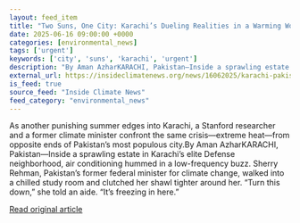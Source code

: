```yaml
---
layout: feed_item
title: "Two Suns, One City: Karachi’s Dueling Realities in a Warming World"
date: 2025-06-16 09:00:00 +0000
categories: [environmental_news]
tags: ['urgent']
keywords: ['city', 'suns', 'karachi', 'urgent']
description: "By Aman AzharKARACHI, Pakistan—Inside a sprawling estate in Karachi’s elite Defense neighborhood, air conditioning hummed in a low-frequency buzz"
external_url: https://insideclimatenews.org/news/16062025/karachi-pakistan-extreme-heat-crisis/
is_feed: true
source_feed: "Inside Climate News"
feed_category: "environmental_news"
---
```


As another punishing summer edges into Karachi, a Stanford researcher and a former climate minister confront the same crisis—extreme heat—from opposite ends of Pakistan’s most populous city.By Aman AzharKARACHI, Pakistan—Inside a sprawling estate in Karachi’s elite Defense neighborhood, air conditioning hummed in a low-frequency buzz. Sherry Rehman, Pakistan’s former federal minister for climate change, walked into a chilled study room and clutched her shawl tighter around her. “Turn this down,” she told an aide. “It’s freezing in here.”

[Read original article](https://insideclimatenews.org/news/16062025/karachi-pakistan-extreme-heat-crisis/)
